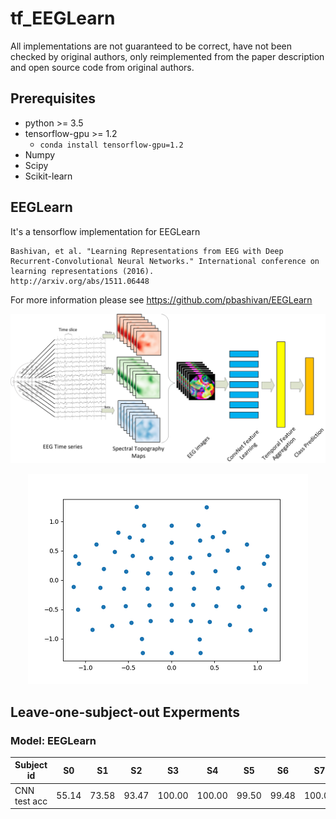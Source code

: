 
# tf_EEGLearn
All implementations are not guaranteed to be correct, have not been checked by original authors, only reimplemented from the paper description and open source code from original authors.


## Prerequisites

- python >= 3.5
- tensorflow-gpu >= 1.2
  - `conda install tensorflow-gpu=1.2`
- Numpy
- Scipy
- Scikit-learn

## EEGLearn

It's a tensorflow implementation for EEGLearn

    Bashivan, et al. "Learning Representations from EEG with Deep Recurrent-Convolutional Neural Networks." International conference on learning representations (2016).
    http://arxiv.org/abs/1511.06448

For more information please see https://github.com/pbashivan/EEGLearn

<center>

![Diagram](./images/diagram.png 'Diagram.png')

![AEP](./images/AEP.png 'AEP.png') 
</center>

## Leave-one-subject-out Experments

### Model: EEGLearn


| Subject id | S0 | S1 | S2 | S3 | S4 | S5 | S6 | S7 | S8 | S9 | S10 | S11 | S12 | mean |
|---         |--- |--- |--- |--- |--- |--- |--- |--- |--- |--- |---  |---  |---  |---  |
| CNN test acc | 55.14 | 73.58 | 93.47 | 100.00 | 100.00 | 99.50 | 99.48 | 100.00 | 98.57 | 100.00 | 98.62 | 72.25 | 49.55 | 90.88 |